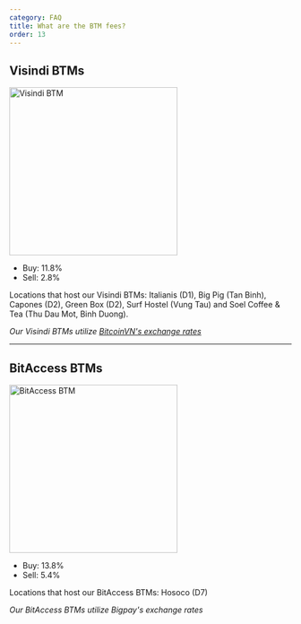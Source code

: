 ```yaml
---
category: FAQ
title: What are the BTM fees? 
order: 13
---
```


## Visindi BTMs

<img src="{{ site.baseurl }}/images/visindi_template.png" alt="Visindi BTM" width="300">

* Buy: 11.8%
* Sell: 2.8%

Locations that host our Visindi BTMs: Italianis (D1), Big Pig (Tan Binh), Capones (D2), Green Box (D2), Surf Hostel (Vung Tau) and Soel Coffee & Tea (Thu Dau Mot, Binh Duong). 

_Our Visindi BTMs utilize [BitcoinVN's exchange rates](https://bitcoinvn.io/prices)_ 

----

## BitAccess BTMs

<img src="{{ site.baseurl }}/images/ba_template.png" alt="BitAccess BTM" width="300">

* Buy: 13.8%
* Sell: 5.4%

Locations that host our BitAccess BTMs: Hosoco (D7) 

_Our BitAccess BTMs utilize Bigpay's exchange rates_